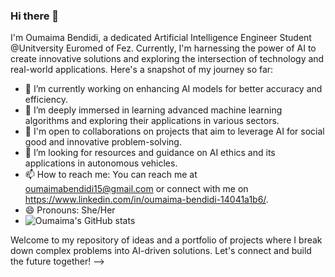 ### Hi there 👋

I'm Oumaima Bendidi, a dedicated Artificial Intelligence Engineer Student  @Unitversity Euromed of Fez. Currently, I'm harnessing the power of AI to create innovative solutions and exploring the intersection of technology and real-world applications. Here's a snapshot of my journey so far:

- 🔭 I’m currently working on enhancing AI models for better accuracy and efficiency.
- 🌱 I’m deeply immersed in learning advanced machine learning algorithms and exploring their applications in various sectors.
- 👯 I'm open to collaborations on projects that aim to leverage AI for social good and innovative problem-solving.
- 🤔 I’m looking for resources and guidance on AI ethics and its applications in autonomous vehicles.
- 📫 How to reach me: You can reach me at oumaimabendidi15@gmail.com or connect with me on https://www.linkedin.com/in/oumaima-bendidi-14041a1b6/.
- 😄 Pronouns: She/Her
- ![Oumaima's GitHub stats](https://github-readme-stats.vercel.app/api?username=oumaimasandbox_icons=true&theme=radical)

Welcome to my repository of ideas and a portfolio of projects where I break down complex problems into AI-driven solutions. Let's connect and build the future together!
-->
